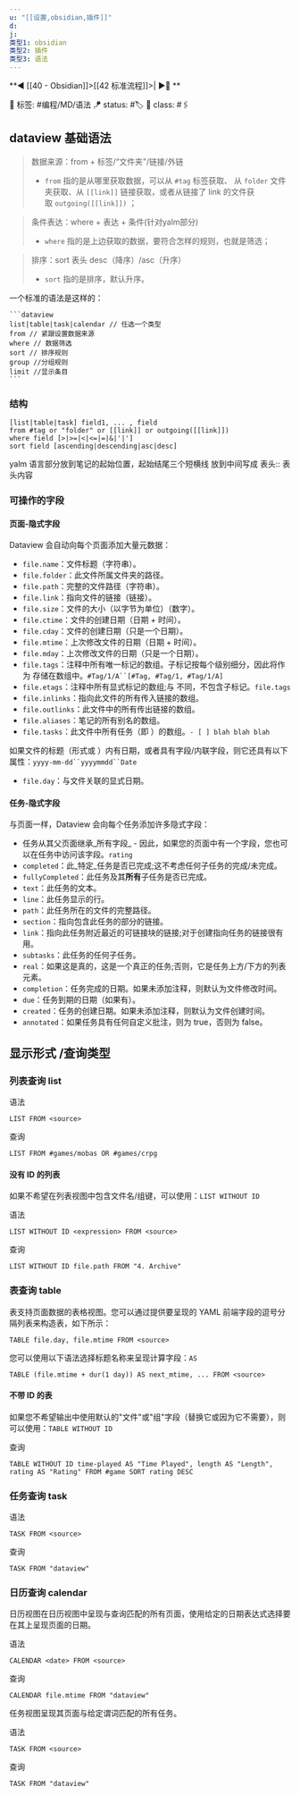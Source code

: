 ```yaml
---
u: "[[设置,obsidian,插件]]"
d:
j: 
类型1: obsidian
类型2: 插件
类型3: 语法
---
```


**◀️ [[40 - Obsidian]]>[[42 标准流程]]>| ▶️📎 **  

🧩 标签:  #编程/MD/语法 
🪁 status: #🏷️
🎏 class: #🖇️

## dataview 基础语法

> 数据来源：from  + 标签/“文件夹"/链接/外链
>- `from` 指的是从哪里获取数据，可以从 `#tag` 标签获取、 从 `folder` 文件夹获取、从 `[[link]]` 链接获取，或者从链接了 link 的文件获取 `outgoing([[link]])` ；

> 条件表达：where + 表达 + 条件(针对yalm部分)
>- `where` 指的是上边获取的数据，要符合怎样的规则，也就是筛选；

> 排序：sort 表头 desc（降序）/asc（升序）
> - `sort` 指的是排序，默认升序。

一个标准的语法是这样的：

````
```dataview
list|table|task|calendar // 任选一个类型
from // 紧跟设置数据来源
where // 数据筛选
sort // 排序规则
group //分组规则
limit //显示条目
```
````

### 结构
```data view
[list|table|task] field1, ... , field
from #tag or "folder" or [[link]] or outgoing([[link]])
where field [>|>=|<|<=|=|&|'|']
sort field [ascending|descending|asc|desc]
```

yalm 语言部分放到笔记的起始位置，起始结尾三个短横线
放到中间写成
表头:: 表头内容

### 可操作的字段
#### 页面-隐式字段

Dataview 会自动向每个页面添加大量元数据：

-   `file.name`：文件标题（字符串）。
-   `file.folder`：此文件所属文件夹的路径。
-   `file.path`：完整的文件路径（字符串）。
-   `file.link`：指向文件的链接（链接）。
-   `file.size`：文件的大小（以字节为单位）（数字）。
-   `file.ctime`：文件的创建日期（日期 + 时间）。
-   `file.cday`：文件的创建日期（只是一个日期）。
-   `file.mtime`：上次修改文件的日期（日期 + 时间）。
-   `file.mday`：上次修改文件的日期（只是一个日期）。
-   `file.tags`：注释中所有唯一标记的数组。子标记按每个级别细分，因此将作为 存储在数组中。`#Tag/1/A``[#Tag, #Tag/1, #Tag/1/A]`
-   `file.etags`：注释中所有显式标记的数组;与 不同，不包含子标记。`file.tags`
-   `file.inlinks`：指向此文件的所有传入链接的数组。
-   `file.outlinks`：此文件中的所有传出链接的数组。
-   `file.aliases`：笔记的所有别名的数组。
-   `file.tasks`：此文件中所有任务（即 ）的数组。`- [ ] blah blah blah`

如果文件的标题（形式或 ）内有日期，或者具有字段/内联字段，则它还具有以下属性：`yyyy-mm-dd``yyyymmdd``Date`

-   `file.day`：与文件关联的显式日期。

#### 任务-隐式字段

与页面一样，Dataview 会向每个任务添加许多隐式字段：

-   任务从其父页面继承_所有字段_ - 因此，如果您的页面中有一个字段，您也可以在任务中访问该字段。`rating`
-   `completed`：此_特定_任务是否已完成;这不考虑任何子任务的完成/未完成。
-   `fullyCompleted`：此任务及其**所有**子任务是否已完成。
-   `text`：此任务的文本。
-   `line`：此任务显示的行。
-   `path`：此任务所在的文件的完整路径。
-   `section`：指向包含此任务的部分的链接。
-   `link`：指向此任务附近最近的可链接块的链接;对于创建指向任务的链接很有用。
-   `subtasks`：此任务的任何子任务。
-   `real`：如果这是真的，这是一个真正的任务;否则，它是任务上方/下方的列表元素。
-   `completion`：任务完成的日期。如果未添加注释，则默认为文件修改时间。
-   `due`：任务到期的日期（如果有）。
-   `created`：任务的创建日期。如果未添加注释，则默认为文件创建时间。
-   `annotated`：如果任务具有任何自定义批注，则为 true，否则为 false。

## 显示形式 /查询类型
### 列表查询 list

语法

`LIST FROM <source>`

查询

`LIST FROM #games/mobas OR #games/crpg`

#### 没有 ID 的列表

如果不希望在列表视图中包含文件名/组键，可以使用：`LIST WITHOUT ID`

语法

`LIST WITHOUT ID <expression> FROM <source>`

查询

`LIST WITHOUT ID file.path FROM "4. Archive"`

### 表查询 table

表支持页面数据的表格视图。您可以通过提供要呈现的 YAML 前端字段的逗号分隔列表来构造表，如下所示：

`TABLE file.day, file.mtime FROM <source>`

您可以使用以下语法选择标题名称来呈现计算字段：`AS`

`TABLE (file.mtime + dur(1 day)) AS next_mtime, ... FROM <source>`

#### 不带 ID 的表

如果您不希望输出中使用默认的"文件"或"组"字段（替换它或因为它不需要），则可以使用：`TABLE WITHOUT ID`

查询

`TABLE WITHOUT ID time-played AS "Time Played", length AS "Length", rating AS "Rating" FROM #game SORT rating DESC`

### 任务查询 task

语法

`TASK FROM <source>`

查询

`TASK FROM "dataview"`

### 日历查询 calendar

日历视图在日历视图中呈现与查询匹配的所有页面，使用给定的日期表达式选择要在其上呈现页面的日期。

语法

`CALENDAR <date> FROM <source>`

查询

`CALENDAR file.mtime FROM "dataview"`

任务视图呈现其页面与给定谓词匹配的所有任务。

语法

`TASK FROM <source>`

查询

`TASK FROM "dataview"`
